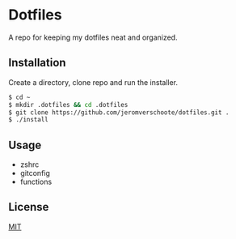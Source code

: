# Dotfiles

A repo for keeping my dotfiles neat and organized.

## Installation

Create a directory, clone repo and run the installer.

```bash
$ cd ~
$ mkdir .dotfiles && cd .dotfiles
$ git clone https://github.com/jeromverschoote/dotfiles.git .
$ ./install
```

## Usage
- zshrc
- gitconfig
- functions

## License
[MIT](https://choosealicense.com/licenses/mit/)